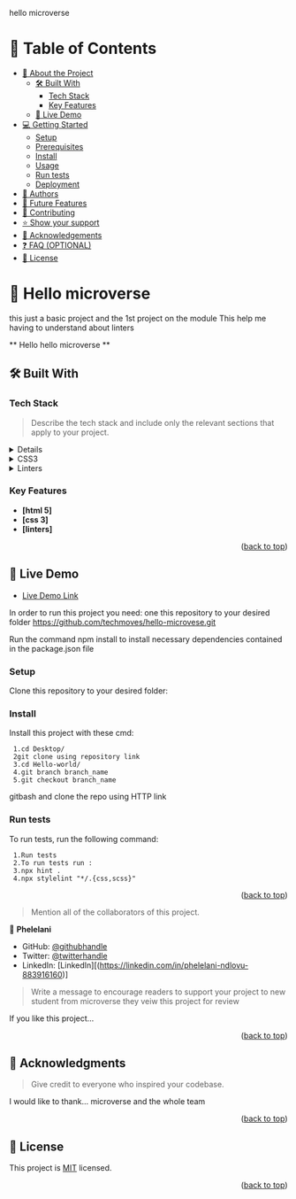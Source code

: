 

hello microverse



<!-- TABLE OF CONTENTS -->

# 📗 Table of Contents

- [📖 About the Project](#about-project)
  - [🛠 Built With](#built-with)
    - [Tech Stack](#tech-stack)
    - [Key Features](#key-features)
  - [🚀 Live Demo](#live-demo)
- [💻 Getting Started](#getting-started)
  - [Setup](#setup)
  - [Prerequisites](#prerequisites)
  - [Install](#install)
  - [Usage](#usage)
  - [Run tests](#run-tests)
  - [Deployment](#triangular_flag_on_post-deployment)
- [👥 Authors](#authors)
- [🔭 Future Features](#future-features)
- [🤝 Contributing](#contributing)
- [⭐️ Show your support](#support)
- [🙏 Acknowledgements](#acknowledgements)
- [❓ FAQ (OPTIONAL)](#faq)
- [📝 License](#license)

<!-- PROJECT DESCRIPTION -->

# 📖 Hello microverse <a name="about-project"></a>
this just a basic project and the 1st project on the module
This help me having to understand about linters 

**  Hello hello microverse ** 

## 🛠 Built With <a name="built-with"></a>

### Tech Stack <a name="tech-stack"></a>

> Describe the tech stack and include only the relevant sections that apply to your project.

<details
  <summary>HTML5</summary>
  <ul>
    <li>HTML Tutorial from W3school</li>
  </ul>
</details>

<details>
  <summary>CSS3</summary>
  <ul>
    <li>CSS3 Tutorial from W3school</li>
  </ul>
</details>

<details>
<summary>Linters</summary>
  <ul>
    <li>Linters Tutorial</a></li>
  </ul>
</details>

<!-- Features -->

### Key Features <a name="key-features"></a>

- **[html 5]**
- **[css 3]**
- **[linters]**

<p align="right">(<a href="#readme-top">back to top</a>)</p>

<!-- LIVE DEMO -->

## 🚀 Live Demo <a name="live-demo"></a>






- [Live Demo Link]()







In order to run this project you need:
one this repository to your desired folder https://github.com/techmoves/hello-microvese.git

Run the command npm install to install necessary dependencies contained in the package.json file


<!--
Example command:

```sh
 gem install rails
```
 -->

### Setup

Clone this repository to your desired folder:

<!--
Example commands:

```sh
  cd my-folder
  git clone git@github.com:myaccount/my-project.git
```
--->

### Install
Install this project with these cmd:

     1.cd Desktop/
     2git clone using repository link
     3.cd Hello-world/
     4.git branch branch_name
     5.git checkout branch_name

gitbash and clone the repo using HTTP link

<!--
Example command:

```sh
  cd my-project
  gem install
```
--->

<!-- ### Usage

To run the project, execute the following command: -->

<!--
Example command:

```sh
  rails server
```
--->

### Run tests

To run tests, run the following command:

     1.Run tests
     2.To run tests run :
     3.npx hint .
     4.npx stylelint "*/.{css,scss}"

<!--
Example command:

```sh
  bin/rails test test/models/article_test.rb
```
--->


<!--
Example:

```sh

```
 -->

<p align="right">(<a href="#readme-top">back to top</a>)</p>



> Mention all of the collaborators of this project.

👤 **Phelelani**

- GitHub: [@githubhandle](https://github.com/techmoves)
- Twitter: [@twitterhandle](https://twitter.com/Dopezonke_)
- LinkedIn: [LinkedIn][(https://linkedin.com/in/phelelani-ndlovu-883916160)]





<!-- SUPPORT -->



> Write a message to encourage readers to support your project
> to new student    from microverse they veiw this project for review

If you like this project...

<p align="right">(<a href="#readme-top">back to top</a>)</p>

<!-- ACKNOWLEDGEMENTS -->

## 🙏 Acknowledgments <a name="acknowledgements"></a>

> Give credit to everyone who inspired your codebase.

I would like to thank... microverse and the whole team

<p align="right">(<a href="#readme-top">back to top</a>)</p>



<!-- LICENSE -->

## 📝 License <a name="license"></a>

This project is [MIT](./LICENSE) licensed.



<p align="right">(<a href="#readme-top">back to top</a>)</p>
